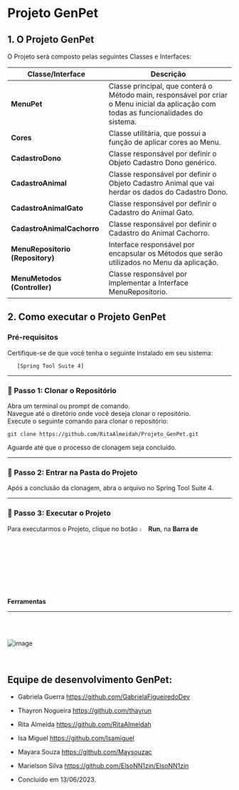 # Projeto GenPet

<h2>1. O Projeto GenPet</h2>

O Projeto será composto pelas seguintes Classes e Interfaces:

| Classe/Interface                  | Descrição                                                    |
| ----------------------------------| ------------------------------------------------------------ |
| **MenuPet**                       | Classe principal, que conterá o Método main, responsável por criar o Menu inicial da aplicação com todas as funcionalidades do sistema. |
| **Cores**                         | Classe utilitária, que possui a função de aplicar cores ao Menu. |
| **CadastroDono**                  | Classe responsável por definir o Objeto Cadastro Dono genérico.  |
| **CadastroAnimal**                | Classe responsável por definir o Objeto Cadastro Animal que vai herdar os dados do Cadastro Dono.  |
| **CadastroAnimalGato**            | Classe responsável por definir o Cadastro do Animal Gato.        |
| **CadastroAnimalCachorro**        | Classe responsável por definir o Cadastro do Animal Cachorro.    |
| **MenuRepositorio (Repository)**  | Interface responsável por encapsular os Métodos que serão utilizados no Menu da aplicação. |
| **MenuMetodos (Controller)**      | Classe responsável por implementar a Interface MenuRepositorio. |



<h2>2. Como executar o Projeto GenPet</h2>

### Pré-requisitos

Certifique-se de que você tenha o seguinte instalado em seu sistema:

       [Spring Tool Suite 4]
***
<h3>👣  Passo 1: Clonar o Repositório</h3>

Abra um terminal ou prompt de comando. <br/>
Navegue até o diretório onde você deseja clonar o repositório. <br/>
Execute o seguinte comando para clonar o repositório:

```
git clone https://github.com/RitaAlmeidah/Projeto_GenPet.git
```

Aguarde até que o processo de clonagem seja concluído.

***
<h3>👣  Passo 2: Entrar na Pasta do Projeto</h3>

Após a conclusão da clonagem, abra o arquivo no Spring Tool Suite 4.

***
<h3>👣  Passo 3: Executar o Projeto</h3>

Para executarmos o Projeto, clique no botão <img src="https://i.imgur.com/t28CIT4.png" title="source: imgur.com" width="4%"/>**Run**, na **Barra de Ferramentas**

***

<br>
<br>

![image](https://github.com/RitaAlmeidah/Projeto_GenPet/assets/133229401/2080429d-f7fe-44c0-b762-0dd68f620c81)

<br>

## Equipe de desenvolvimento GenPet: 

- Gabriela Guerra https://github.com/GabrielaFigueiredoDev
- Thayron Nogueira https://github.com/thayrun
- Rita Almeida https://github.com/RitaAlmeidah
- Isa Miguel https://github.com/Isamiguel
- Mayara Souza https://github.com/Maysouzac
- Marielson Silva https://github.com/ElsoNN1zin/ElsoNN1zin
  
- Concluído em 13/06/2023.
##






